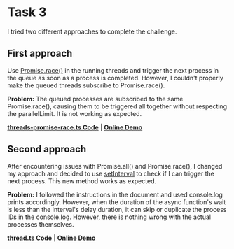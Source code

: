 # Task 3

I tried two different approaches to complete the challenge.

## First approach

Use [Promise.race()](https://developer.mozilla.org/en-US/docs/Web/JavaScript/Reference/Global_Objects/Promise/race?retiredLocale=tr) in the running threads and trigger the next process in the queue as soon as a process is completed. However, I couldn't properly make the queued threads subscribe to Promise.race().

**Problem:** The queued processes are subscribed to the same Promise.race(), causing them to be triggered all together without respecting the parallelLimit. It is not working as expected.

[**threads-promise-race.ts Code**](https://github.com/bedirhanyildirim/Picket-Code-Challenges/blob/main/Task%203/thread.ts) | [**Online Demo**](https://www.typescriptlang.org/play?#code/GYVwdgxgLglg9mABAWwIYAcCCBnAnpAMXGnjAB4AVAGkQFUA%20ACgChFEA3VAGxAFNsAXIgoBtALpVWiVHkJghjTj15CKASkQBeeogAKAJzjIY2XmQaS26VPu5deXADIxjUIWBDIARr33MNAN5SEAjYUIj64BQuKogAshhkHt6%20NAZGJmaoYLj0OpqIYLwA7vEYjBoA9JUR4GAwYADmiFAAFvq8qAAm2MzBoeHdXekQ-NhaiIrcfELZuDQNXbwAHu6ePvoa2ogBiNXSXV2I6Iaj2ONQcC3tnT0oGIheuIiLK1JsIWDYcPYAdFxwRqMAAGAGUoDZwiteBAQLAEIgAMQAEgCr2WAGoAIwAX2BaneiE%20YWOhmMpgmMnwEAIYCmyjUvzavDpFS0Ol2%20zQ6A4014iGKMDa0lkEEQoEg8LAhI%20oR%20vH%20gJBAFFljC4aQkaj0dicUSjOh7FBeF18TLamBosgFUsjbxGOiqjUOsg4Ox%20cAydcOt1xsVWiyXuETIgugh%20ZEwPUmoScQS2GxI1aFaYoA6wEtljQThlTE6DkdLt7bn6A0ghYgwpDemwcX02Eo%20NhfsA4PplagIK1GPSZnMFhmVgJkhsthy9jVGlc2oYQI1WtIuFxrvzG-xHs9w4SYMBJkmYr9sDAAF78%20gFay2JcOZyuQJsfbMjovcZgK68ZDoKDPbDoODBpBmWLX1zWqYl5UVIFgQAKlgxBVXVKUtTRQdMVxAVUCFBpmgaFdEAARz4PhEFg2CzQTBN0nJBVbFGRgRF%20Rj92tX412wCoxEZZlWTHHYJwwitYCXRBw31T87RrCiEzAuU-gBKDSPgtVYSQlEUMzXUBPCYAGhMAMugAQhI0jyKktghhGMZe14AdM3jKS41jRAHApTkaiffkQw-L8fz-AC8JnEtzXMw5LPOazbJWezaykRy62YSpFIofhwlIypmGJcIq30cICgAEVQY1fjfYo2X2ABhH1jVDQr%20SLUx%20VaOBSgBJpQzgddBNQABrOqrh0%20psAXIDoRU0g%20kykVqVpSlRWstYUk2dk%20P2UEXBALhCs1KlIHFYgkNbfRjhsVBrWNPwH0qcC5KVYEELGhE1LXPUc1GE1sMY0zJo6cYClQYpMPCIpSiozIex%20n53V4oIKNTZM4DhHtoeCidroVeSVWUjVHtRZ6xMNXhjXGXDUQKoqSrZABaSsIRynFkGwUyzIhrh3Ws6LEBxGgEjaX5bAzIw2WgxAsQABnF%20zHMTQmQH0JAfuYeLJrYhaNnECZ1cfFLeWUcYbFsXA%20kOyYjReCYsQAbjNsgCjFq2YAxDF732HThKAonwjY6R9ANgUhQXNipDY350BAIaHQJeLuRwab9tIazsBoHaaTAGgAGZ80jPCJRIBAgA)

## Second approach

After encountering issues with Promise.all() and Promise.race(), I changed my approach and decided to use [setInterval](https://developer.mozilla.org/en-US/docs/Web/API/setInterval) to check if I can trigger the next process. This new method works as expected.

**Problem:** I followed the instructions in the document and used console.log prints accordingly. However, when the duration of the async function's wait is less than the interval's delay duration, it can skip or duplicate the process IDs in the console.log. However, there is nothing wrong with the actual processes themselves.

[**thread.ts Code**](https://github.com/bedirhanyildirim/Picket-Code-Challenges/blob/main/Task%203/thread.ts) | [**Online Demo**](https://www.typescriptlang.org/play?#code/PQKjAIFsEMAdwGYFcB2BjALgSwPYvGCMAFDLrZ5RwCCAzgJ7oBiqmuKAPACoA04AqgD4AFMXDgAbtAA2SAKa0AXOC4BtALo8x4aA2YplwqbLnKuASnABeQeAAKAJxyQstORyFbxsaA5nS5aQAZLBcMZRQkSAAjOQdiSwBvbTQ8WgxwDAALBzloABMlcABZOA5ImLi+R2dXdyFbK3AUOQB3ErhhS2BgcAdUFCwUAHNMnLzC7QCMloAPDBq0BSKK2IdrcAAGcB6xuWa5efBYJyXaWnAh-MPL-GN5C98-emIUtIyC-MXljaMZeTMfCuhwiUTWlhs4ESO16n2Opx+GBwY1yBQuMHg0Xot2us204iwCHAwjmCwR53AHGOvn8gRCYSS+PE4FSKFoOACADppDhhsIAAYAZQwvgyhzkaCQFHwAGIACSJYGzADUAEYAL788xM9VM1npeG1NwbXSMNBMFB-EzmTnZOSW4S5WgQ2zQ3YYyT-fatLDZHR6NCIVjSpkEokkw5knBnC5U+4Kbn24bZRnMtMstIcuTc3kCgCiswlUvY4HlipQuLV6ozkFg0wUfHSovA4sl0tLCtJ3wpyvAGq1ofA1cCxuS6eZ+qzOb5-ILRfbZaVVZrdbkGAUA-HuvH2VRhU513rwiV3V6uUgOAk+wQTkgKImF1aWXtlwyrnA+Tw+36KEGI0HuQYEgDj4E6Orammu4PpybgYMeFaHHwJxGnIp46Pk+SZMiUFouAT4vr64BNg4GC0NoupvGyb60EwuT7E0XSKNEOBZtA+CQjh+60FgABe+xUj4fjSAEwShIRuzvnauQ6Pgci1hg2K0LAOBvvgdr3milEGvaXzkhcDEulCMJEUi8BwHWWBoNA7ZkGweB6gEvgAJIoOuDjGI6EETpmXI8nyABEQxucYLKObk+QAIT+V5FHiNMfQbLBLnBTIwi2dKXRGbs5nSJZ1klsRpFMoSxLxrQiYjH6VhNF2elJMZ-iGjGADkJminI+SDjp3a0JluzpDgZmwBZVnRAEOottIxolceNF0V09USUSUn7O+cmwApRHKRgg6fD1VoPKotXRssmgHPMPVoYV50ZMhMaDsdMbKr2EnoKixqkk1PxKjq5F8AArGhaDPmgADWLZXg42L-ZAZEUaAEBcAoGSECQ+oZNdTQACLWdmKA4K0fW9AAwqi64frjWFEXI+xZAT4A8iMH44Aor6ZNAoP7EiiBDK4WR7C2hZtuwrzo-6ZoWiaAYHaYzRgnEhlur0gqhEg0j5ZQproEG5AlggODrIJ0CQGucTaD0k6+bms5C8WlBlvG1Z3TT+RDMMnKcpuGZUX0rNNNArTQIRLTtDULhuMIjoKByV6K0ysFcKEcg4FKkdx+O4gWz52Z+fmtsLgqjsrvWFxDOACo4+unL44TlgALRtSR6qw1745OjHcgy154jqnwpTZJyfgVs4mUgOA-2bJPMVeYBwGgQoxAUWLZWgpUDgaBsG+7OuBplToDjPK8+vrMI8VYBsqoANyXJSTSqpP19YM9i29AgWDCQLO8ZHvTzQNiPp+jKtoMqnJYBIFoFkY82oKIYjoBLYM7AZa0D4Frc0KA+CqkBsZH8At0rsCAA)